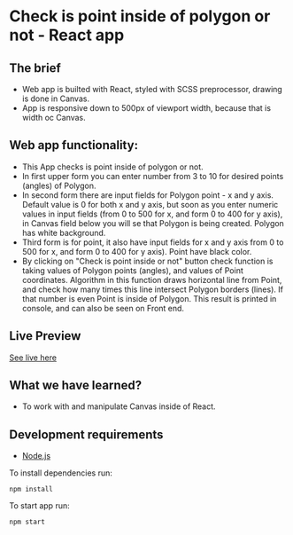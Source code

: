 # Check is point inside of polygon or not - React app


## The brief

- Web app is builted with React, styled with SCSS preprocessor, drawing is done in Canvas.
- App is responsive down to 500px of viewport width, because that is width oc Canvas.

## Web app functionality:

- This App checks is point inside of polygon or not.
- In first upper form you can enter number from 3 to 10 for desired points (angles) of Polygon.
- In second form there are input fields for Polygon point - x and y axis. Default value is 0 for both x and y axis, but soon as you enter numeric values in input fields (from 0 to 500 for x, and form 0 to 400 for y axis), in Canvas field below you will se that Polygon is being created. Polygon has white background.
- Third form is for point, it also have input fields for x and y axis from 0 to 500 for x, and form 0 to 400 for y axis). Point have black color.
- By clicking on "Check is point inside or not" button check function is taking values  of Polygon points (angles), and values of Point coordinates. Algorithm in this function draws horizontal line from Point, and check how many times this line intersect Polygon borders (lines). If that number is even Point is inside of Polygon. This result is printed in console, and can also be seen on Front end.

## Live Preview

[See live here](https://gorankukic-dashboardapp.netlify.app/)

## What we have learned?

- To work with and manipulate Canvas inside of React.

## Development requirements

- [Node.js](http://nodejs.org/)

To install dependencies run:

`npm install`

To start app run:

`npm start`